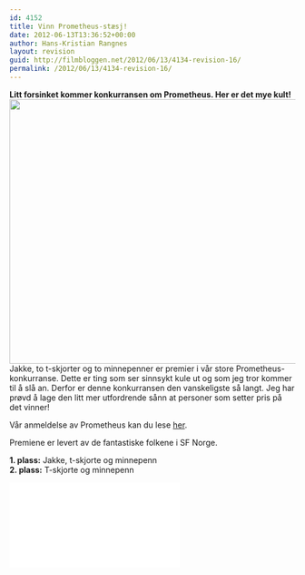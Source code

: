 ```yaml
---
id: 4152
title: Vinn Prometheus-stæsj!
date: 2012-06-13T13:36:52+00:00
author: Hans-Kristian Rangnes
layout: revision
guid: http://filmbloggen.net/2012/06/13/4134-revision-16/
permalink: /2012/06/13/4134-revision-16/
---
```

**Litt forsinket kommer konkurransen om Prometheus. Her er det mye kult!**  
<a href="http://filmbloggen.net/2012/06/13/vinn-prometheus-staesj/prometheus-staesj/" rel="attachment wp-att-4135"><img class="alignnone size-large wp-image-4135" src="http://filmbloggen.net/wp-content/uploads//2012/06/prometheus-stæsj-620x465.jpg" alt="" width="620" height="465" /></a>  
Jakke, to t-skjorter og to minnepenner er premier i vår store Prometheus-konkurranse. Dette er ting som ser sinnsykt kule ut og som jeg tror kommer til å slå an. Derfor er denne konkurransen den vanskeligste så langt. Jeg har prøvd å lage den litt mer utfordrende sånn at personer som setter pris på det vinner!

Vår anmeldelse av Prometheus kan du lese [her](http://filmbloggen.net/2012/06/02/skrekk-og-gru-ombord-pa-prometheus/).

Premiene er levert av de fantastiske folkene i SF Norge.

**1. plass:** Jakke, t-skjorte og minnepenn  
**2. plass:** T-skjorte og minnepenn

<iframe src=&raquo;https://docs.google.com/a/rangnes.no/spreadsheet/embeddedform?formkey=dDlWQlhjWXY4ZXRwaXJzRnh3UlhpOVE6MQ&raquo; width=&raquo;760&#8243; height=&raquo;883&#8243; frameborder=&raquo;0&#8243; marginheight=&raquo;0&#8243; marginwidth=&raquo;0&#8243;>Laster inn &#8230;</iframe>